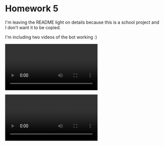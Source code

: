 # Homework 5
I'm leaving the README light on details because this is a school project and I don't want it to be copied.

I'm including two videos of the bot working :)

![lighthouse](./lighthouse.mp4)

![hacienda](./hacienda.mp4)
